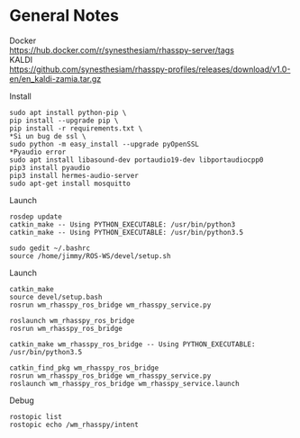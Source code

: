 
# General Notes

Docker  
https://hub.docker.com/r/synesthesiam/rhasspy-server/tags   
KALDI   
https://github.com/synesthesiam/rhasspy-profiles/releases/download/v1.0-en/en_kaldi-zamia.tar.gz 

Install
```
sudo apt install python-pip \
pip install --upgrade pip \
pip install -r requirements.txt \
*Si un bug de ssl \
sudo python -m easy_install --upgrade pyOpenSSL
*Pyaudio error
sudo apt install libasound-dev portaudio19-dev libportaudiocpp0
pip3 install pyaudio
pip3 install hermes-audio-server
sudo apt-get install mosquitto
```

Launch
```
rosdep update
catkin_make -- Using PYTHON_EXECUTABLE: /usr/bin/python3
catkin_make -- Using PYTHON_EXECUTABLE: /usr/bin/python3.5

sudo gedit ~/.bashrc
source /home/jimmy/ROS-WS/devel/setup.sh
```

Launch
```
catkin_make
source devel/setup.bash
rosrun wm_rhasspy_ros_bridge wm_rhasspy_service.py

roslaunch wm_rhasspy_ros_bridge
rosrun wm_rhasspy_ros_bridge

catkin_make wm_rhasspy_ros_bridge -- Using PYTHON_EXECUTABLE: /usr/bin/python3.5

catkin_find_pkg wm_rhasspy_ros_bridge
rosrun wm_rhasspy_ros_bridge wm_rhasspy_service.py
roslaunch wm_rhasspy_ros_bridge wm_rhasspy_service.launch
```

Debug
```
rostopic list
rostopic echo /wm_rhasspy/intent
```